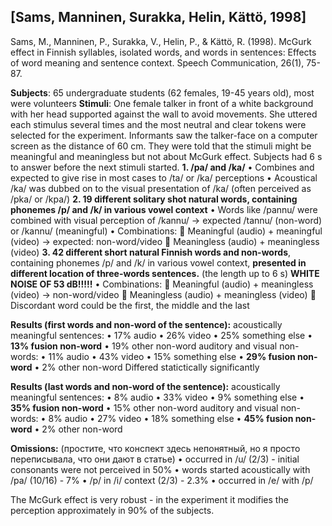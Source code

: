 ## [Sams, Manninen, Surakka, Helin, Kättö, 1998]
Sams, M., Manninen, P., Surakka, V., Helin, P., & Kättö, R. (1998). McGurk effect in Finnish syllables, isolated words, and words in sentences: Effects of word meaning and sentence context. Speech Communication, 26(1), 75-87.

**Subjects**: 65 undergraduate students (62 females, 19-45 years old), most were volunteers
**Stimuli**: One female talker in front of a white background with her head supported against the wall to avoid movements. She uttered each stimulus several times and the most neutral and clear tokens were selected for the experiment. Informants saw the talker-face on a computer screen as the distance of 60 cm. They were told that the stimuli might be meaningful and meaningless but not about McGurk effect. Subjects had 6 s to answer before the next stimuli started.
**1.	/pa/ and /ka/**
  •	Combines and expected to give rise in most cases to /ta/ or /ka/ perceptions
  •	Acoustical /ka/ was dubbed on to the visual presentation of /ka/ (often perceived as /pka/ or /kpa/)
**2.	19 different solitary shot natural words, containing phonemes /p/ and /k/ in various vowel context**
  •	Words like /pannu/ were combined with visual perception of  /kannu/ -> expected /tannu/ (non-word) or /kannu/ (meaningful)
  •	Combinations:
    	Meaningful (audio) + meaningful (video) -> expected: non-word/video
    	Meaningless (audio) + meaningless (video)
**3.	42 different short natural Finnish words and non-words**, containing phonemes /p/ and /k/ in various vowel context, **presented in different location of three-words sentences.** (the length up to 6 s) **WHITE NOISE OF 53 dB!!!!!**
  •	Combinations:
    	Meaningful (audio) + meaningless (video) -> non-word/video
    	Meaningless (audio) + meaningless (video)
    	Discordant word could be the first, the middle and the last

**Results (first words and non-word of the sentence):** 
acoustically meaningful sentences:
  •	17% audio
  •	26% video
  •	25% something else
  •	**13% fusion non-word**
  •	19% other non-word
 auditory and visual non-words:
  •	11% audio
  •	43% video
  •	15% something else
  •	**29% fusion non-word**
  •	2% other non-word
Differed statictically significantly
  
**Results (last words and non-word of the sentence):**
acoustically meaningful sentences:
  •	8% audio
  •	33% video
  •	9% something else
  •	**35% fusion non-word**
  •	15% other non-word
 auditory and visual non-words:
  •	8% audio
  •	27% video
  •	18% something else
  •	**45% fusion non-word**
  •	2% other non-word


**Omissions:** (простите, что конспект здесь непонятный, но я просто переписывала, что они дают в статье)
  •	occurred in /u/ (2/3) - initial consonants were not perceived in 50%
  •	words started acoustically with /pa/ (10/16) - 7%
  •	/p/ in /i/ context (2/3) - 2.3%
  •	occurred in /e/ with /p/
  
 The McGurk effect is very robust - in the experiment it modifies the perception approximately in 90% of the subjects.
